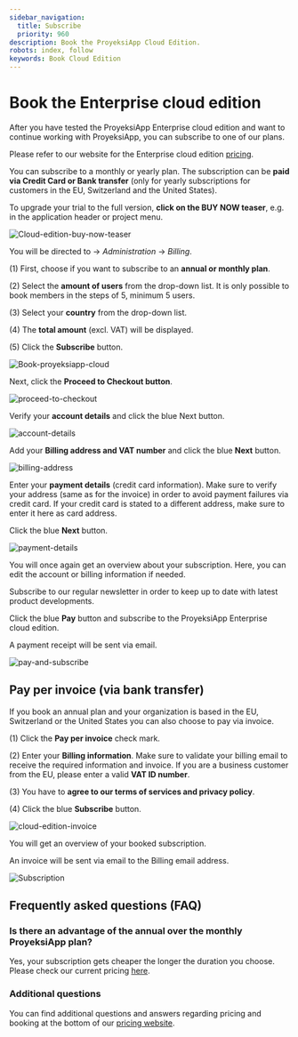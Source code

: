 ```yaml
---
sidebar_navigation:
  title: Subscribe
  priority: 960
description: Book the ProyeksiApp Cloud Edition.
robots: index, follow
keywords: Book Cloud Edition
---
```

# Book the Enterprise cloud edition

After you have tested the ProyeksiApp Enterprise cloud edition and want to continue working with ProyeksiApp, you can subscribe to one of our plans.

Please refer to our website for the Enterprise cloud edition [pricing](https://www.proyeksi.id/pricing/).

You can subscribe to a monthly or yearly plan. The subscription can be **paid via Credit Card or Bank transfer** (only for yearly subscriptions for customers in the EU, Switzerland and the United States).



To upgrade your trial to the full version, **click on the BUY NOW teaser**, e.g. in the application header or project menu.

![Cloud-edition-buy-now-teaser](Cloud-edition-buy-now-teaser.png)

You will be directed to -> *Administration* -> *Billing*.

(1) First, choose if you want to subscribe to an **annual or monthly plan**.

(2) Select the **amount of users** from the drop-down list. It is only possible to book members in the steps of 5, minimum 5 users.

(3) Select your **country** from the drop-down list.

(4) The **total amount** (excl. VAT) will  be displayed.

(5) Click the **Subscribe** button.

![Book-proyeksiapp-cloud](Book-proyeksiapp-cloud.png)

Next, click the **Proceed to Checkout button**.

![proceed-to-checkout](proceed-to-checkout.png)

Verify your **account details** and click the blue Next button.

![account-details](account-details.png)

Add your **Billing address and VAT number** and click the blue **Next** button.

![billing-address](billing-address.png)

Enter your **payment details** (credit card information). Make sure to verify your address (same as for the invoice) in order to avoid payment failures via credit card. If your credit card is stated to a different address, make sure to enter it here as card address.

Click the blue **Next** button.

![payment-details](payment-details.png)

You will once again get an overview about your subscription. 
Here, you can edit the account or billing information if needed.

Subscribe to our regular newsletter in order to keep up to date with latest product developments.

Click the blue **Pay** button and subscribe to the ProyeksiApp Enterprise cloud edition.

A payment receipt will be sent via email.

![pay-and-subscribe](pay-and-subscribe.png)

## Pay per invoice (via bank transfer)

If you book an annual plan and your organization is based in the EU, Switzerland or the United States you can also choose to pay via invoice.

(1) Click the **Pay per invoice** check mark.

(2) Enter your **Billing information**. Make sure to validate your billing email to receive the required information and invoice.
If you are a business customer from the EU, please enter a valid **VAT ID number**.

(3) You have to **agree to our terms of services and privacy policy**.

(4) Click the blue **Subscribe** button.

 ![cloud-edition-invoice](cloud-edition-invoice-0578035.png)

You will get an overview of your booked subscription.

An invoice will be sent via email to the Billing email address.

![Subscription](Subscription.png)

## Frequently asked questions (FAQ)

### Is there an advantage of the annual over the monthly ProyeksiApp plan?

Yes, your subscription gets cheaper the longer the duration you choose. Please check our current pricing [here](https://www.proyeksi.id/pricing/).

### Additional questions

You can find additional questions and answers regarding pricing and booking at the bottom of our [pricing website](https://www.proyeksi.id/pricing/#faq).
